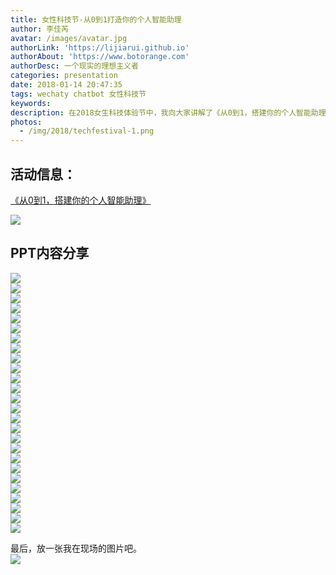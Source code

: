```yaml
---
title: 女性科技节-从0到1打造你的个人智能助理
author: 李佳芮
avatar: /images/avatar.jpg
authorLink: 'https://lijiarui.github.io'
authorAbout: 'https://www.botorange.com'
authorDesc: 一个现实的理想主义者
categories: presentation
date: 2018-01-14 20:47:35
tags: wechaty chatbot 女性科技节
keywords:
description: 在2018女生科技体验节中，我向大家讲解了《从0到1，搭建你的个人智能助理》，带领爱技术的女生体验使用Wechaty制作自己的微信机器人。 本次活动是由科技猫 TechieCat  & DataGirls 联合主办的活动。
photos: 
  - /img/2018/techfestival-1.png
---
```


## 活动信息：
[《从0到1，搭建你的个人智能助理》](https://mp.weixin.qq.com/s?__biz=MzI4NDkwNDA2NA==&mid=2247484233&idx=1&sn=e6e4d66c9e81ae909c8a523d70972d26&chksm=ebf51ca6dc8295b02c5b320a17e2bb69918500ecdda69bdf565fa69377dac5a2a3ee3aef3387&mpshare=1&scene=1&srcid=0129BCkHC0MAzDl6r6y10V1j&pass_ticket=KEvH2mABSfNtoFSgclVOWz9M40KevjNRkSVjxyPhWuc%3D#rd)     

![](/img/2018/techfestival-1.png)

## PPT内容分享

![](/img/2018/techfestival-2.jpg)       
![](/img/2018/techfestival-3.jpg)              
![](/img/2018/techfestival-4.jpg)       
![](/img/2018/techfestival-5.jpg)       
![](/img/2018/techfestival-6.jpg)       
![](/img/2018/techfestival-7.jpg)       
![](/img/2018/techfestival-8.jpg)       
![](/img/2018/techfestival-9.jpg)       
![](/img/2018/techfestival-10.jpg)       
![](/img/2018/techfestival-11.jpg)       
![](/img/2018/techfestival-12.jpg)       
![](/img/2018/techfestival-13.jpg)       
![](/img/2018/techfestival-14.jpg)       
![](/img/2018/techfestival-15.jpg)       
![](/img/2018/techfestival-16.jpg)       
![](/img/2018/techfestival-17.jpg)       
![](/img/2018/techfestival-18.jpg)       
![](/img/2018/techfestival-19.jpg)       
![](/img/2018/techfestival-20.jpg)       
![](/img/2018/techfestival-21.jpg)       
![](/img/2018/techfestival-22.jpg)       
![](/img/2018/techfestival-23.jpg)       
![](/img/2018/techfestival-24.jpg)       
![](/img/2018/techfestival-25.jpg)       
![](/img/2018/techfestival-26.jpg)       
![](/img/2018/techfestival-27.jpg)       

最后，放一张我在现场的图片吧。       
![](/img/2018/techfestival-28.jpg)       
